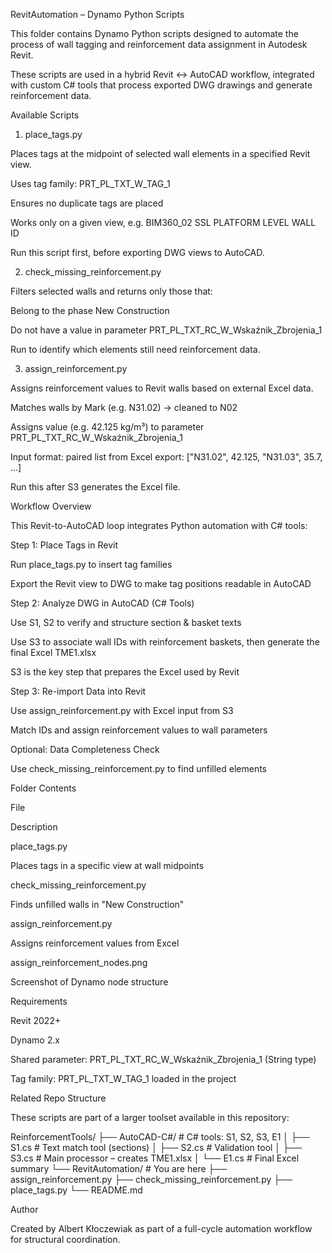 RevitAutomation – Dynamo Python Scripts

This folder contains Dynamo Python scripts designed to automate the process of wall tagging and reinforcement data assignment in Autodesk Revit.

These scripts are used in a hybrid Revit ↔ AutoCAD workflow, integrated with custom C# tools that process exported DWG drawings and generate reinforcement data.

Available Scripts

1. place_tags.py

Places tags at the midpoint of selected wall elements in a specified Revit view.

Uses tag family: PRT_PL_TXT_W_TAG_1

Ensures no duplicate tags are placed

Works only on a given view, e.g. BIM360_02 SSL PLATFORM LEVEL WALL ID

Run this script first, before exporting DWG views to AutoCAD.

2. check_missing_reinforcement.py

Filters selected walls and returns only those that:

Belong to the phase New Construction

Do not have a value in parameter PRT_PL_TXT_RC_W_Wskaźnik_Zbrojenia_1

Run to identify which elements still need reinforcement data.

3. assign_reinforcement.py

Assigns reinforcement values to Revit walls based on external Excel data.

Matches walls by Mark (e.g. N31.02) → cleaned to N02

Assigns value (e.g. 42.125 kg/m³) to parameter PRT_PL_TXT_RC_W_Wskaźnik_Zbrojenia_1

Input format: paired list from Excel export: ["N31.02", 42.125, "N31.03", 35.7, ...]

Run this after S3 generates the Excel file.

Workflow Overview

This Revit-to-AutoCAD loop integrates Python automation with C# tools:

Step 1: Place Tags in Revit

Run place_tags.py to insert tag families

Export the Revit view to DWG to make tag positions readable in AutoCAD

Step 2: Analyze DWG in AutoCAD (C# Tools)

Use S1, S2 to verify and structure section & basket texts

Use S3 to associate wall IDs with reinforcement baskets, then generate the final Excel TME1.xlsx

S3 is the key step that prepares the Excel used by Revit

Step 3: Re-import Data into Revit

Use assign_reinforcement.py with Excel input from S3

Match IDs and assign reinforcement values to wall parameters

Optional: Data Completeness Check

Use check_missing_reinforcement.py to find unfilled elements

Folder Contents

File

Description

place_tags.py

Places tags in a specific view at wall midpoints

check_missing_reinforcement.py

Finds unfilled walls in "New Construction"

assign_reinforcement.py

Assigns reinforcement values from Excel

assign_reinforcement_nodes.png

Screenshot of Dynamo node structure

Requirements

Revit 2022+

Dynamo 2.x

Shared parameter: PRT_PL_TXT_RC_W_Wskaźnik_Zbrojenia_1 (String type)

Tag family: PRT_PL_TXT_W_TAG_1 loaded in the project

Related Repo Structure

These scripts are part of a larger toolset available in this repository:

ReinforcementTools/
├── AutoCAD-C#/          # C# tools: S1, S2, S3, E1
│   ├── S1.cs             # Text match tool (sections)
│   ├── S2.cs             # Validation tool
│   ├── S3.cs             # Main processor – creates TME1.xlsx
│   └── E1.cs             # Final Excel summary
└── RevitAutomation/       # You are here
     ├── assign_reinforcement.py
     ├── check_missing_reinforcement.py
     ├── place_tags.py
     └── README.md

Author

Created by Albert Kłoczewiak as part of a full-cycle automation workflow for structural coordination.
